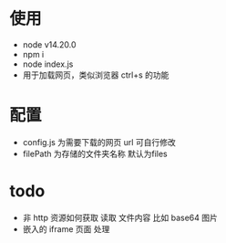 # 使用
- node v14.20.0
- npm i
- node index.js
- 用于加载网页，类似浏览器 ctrl+s 的功能
# 配置
- config.js 为需要下载的网页 url 可自行修改
- filePath 为存储的文件夹名称 默认为files
# todo
  - 非 http 资源如何获取 读取 文件内容 比如 base64 图片
  - 嵌入的 iframe 页面 处理
